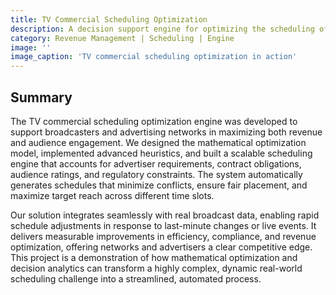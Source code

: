 ```yaml
---
title: TV Commercial Scheduling Optimization
description: A decision support engine for optimizing the scheduling of TV commercials, balancing audience reach, advertiser demands, and network constraints.
category: Revenue Management | Scheduling | Engine
image: ''
image_caption: 'TV commercial scheduling optimization in action'
---
```


## Summary

The TV commercial scheduling optimization engine was developed to support broadcasters and advertising networks in maximizing both revenue and audience engagement. We designed the mathematical optimization model, implemented advanced heuristics, and built a scalable scheduling engine that accounts for advertiser requirements, contract obligations, audience ratings, and regulatory constraints. The system automatically generates schedules that minimize conflicts, ensure fair placement, and maximize target reach across different time slots.  

Our solution integrates seamlessly with real broadcast data, enabling rapid schedule adjustments in response to last-minute changes or live events. It delivers measurable improvements in efficiency, compliance, and revenue optimization, offering networks and advertisers a clear competitive edge. This project is a demonstration of how mathematical optimization and decision analytics can transform a highly complex, dynamic real-world scheduling challenge into a streamlined, automated process.
